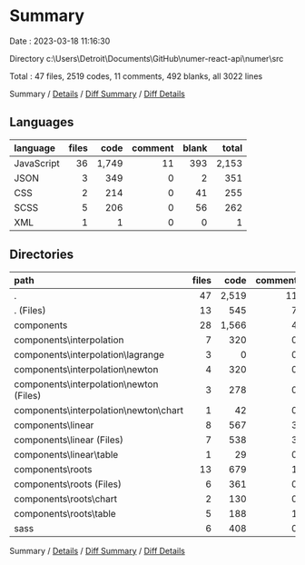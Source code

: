 # Summary

Date : 2023-03-18 11:16:30

Directory c:\\Users\\Detroit\\Documents\\GitHub\\numer-react-api\\numer\\src

Total : 47 files,  2519 codes, 11 comments, 492 blanks, all 3022 lines

Summary / [Details](details.md) / [Diff Summary](diff.md) / [Diff Details](diff-details.md)

## Languages
| language | files | code | comment | blank | total |
| :--- | ---: | ---: | ---: | ---: | ---: |
| JavaScript | 36 | 1,749 | 11 | 393 | 2,153 |
| JSON | 3 | 349 | 0 | 2 | 351 |
| CSS | 2 | 214 | 0 | 41 | 255 |
| SCSS | 5 | 206 | 0 | 56 | 262 |
| XML | 1 | 1 | 0 | 0 | 1 |

## Directories
| path | files | code | comment | blank | total |
| :--- | ---: | ---: | ---: | ---: | ---: |
| . | 47 | 2,519 | 11 | 492 | 3,022 |
| . (Files) | 13 | 545 | 7 | 37 | 589 |
| components | 28 | 1,566 | 4 | 360 | 1,930 |
| components\\interpolation | 7 | 320 | 0 | 104 | 424 |
| components\\interpolation\\lagrange | 3 | 0 | 0 | 3 | 3 |
| components\\interpolation\\newton | 4 | 320 | 0 | 101 | 421 |
| components\\interpolation\\newton (Files) | 3 | 278 | 0 | 86 | 364 |
| components\\interpolation\\newton\\chart | 1 | 42 | 0 | 15 | 57 |
| components\\linear | 8 | 567 | 3 | 147 | 717 |
| components\\linear (Files) | 7 | 538 | 3 | 139 | 680 |
| components\\linear\\table | 1 | 29 | 0 | 8 | 37 |
| components\\roots | 13 | 679 | 1 | 109 | 789 |
| components\\roots (Files) | 6 | 361 | 0 | 69 | 430 |
| components\\roots\\chart | 2 | 130 | 0 | 16 | 146 |
| components\\roots\\table | 5 | 188 | 1 | 24 | 213 |
| sass | 6 | 408 | 0 | 95 | 503 |

Summary / [Details](details.md) / [Diff Summary](diff.md) / [Diff Details](diff-details.md)